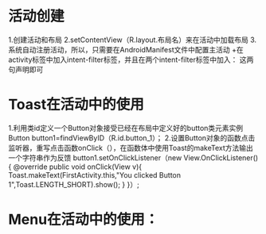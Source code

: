 活动创建
===========
1.创建活动和布局
2.setContentView（R.layout.布局名）来在活动中加载布局
3.系统自动注册活动，所以，只需要在AndroidManifest文件中配置主活动
	+在activity标签中加入intent-filter标签，并且在两个intent-filter标签中加入：
	<action android:name="android.intent.action.MAIN"/>
	<category android:name="android.intent.category.LAUNCHER"/>
	这两句声明即可

Toast在活动中的使用
=================
1.利用类id定义一个Button对象接受已经在布局中定义好的button类元素实例
	Button button1=findViewByID（R.id.button_1）；
2.设置Button对象的函数点击监听器，重写点击函数onClick（），在函数体中使用Toast的makeText方法输出一个字符串作为反馈
	button1.setOnClickListener（new View.OnClickListener(){
		@override
		public void onClick(View v){
			Toast.makeText(FirstActivity.this,"You clicked Button 1",Toast.LENGTH_SHORT).show();
		}
	}）;

Menu在活动中的使用：
================